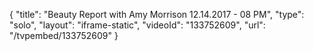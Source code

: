 {
    "title": "Beauty Report with Amy Morrison 12.14.2017 - 08 PM",
    "type": "solo",
    "layout": "iframe-static",
    "videoId": "133752609",
    "url": "\/tvpembed\/133752609"
}